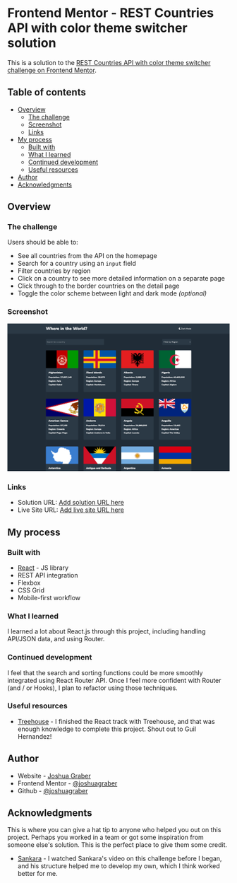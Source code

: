 # Frontend Mentor - REST Countries API with color theme switcher solution

This is a solution to the [REST Countries API with color theme switcher challenge on Frontend Mentor](https://www.frontendmentor.io/challenges/rest-countries-api-with-color-theme-switcher-5cacc469fec04111f7b848ca).

## Table of contents

- [Overview](#overview)
  - [The challenge](#the-challenge)
  - [Screenshot](#screenshot)
  - [Links](#links)
- [My process](#my-process)
  - [Built with](#built-with)
  - [What I learned](#what-i-learned)
  - [Continued development](#continued-development)
  - [Useful resources](#useful-resources)
- [Author](#author)
- [Acknowledgments](#acknowledgments)

## Overview

### The challenge

Users should be able to:

- See all countries from the API on the homepage
- Search for a country using an `input` field
- Filter countries by region
- Click on a country to see more detailed information on a separate page
- Click through to the border countries on the detail page
- Toggle the color scheme between light and dark mode *(optional)*

### Screenshot

![](./screenshot.png)

### Links

- Solution URL: [Add solution URL here](https://github.com/joshuagraber/rest-countries-api)
- Live Site URL: [Add live site URL here](TK)

## My process

### Built with

- [React](https://reactjs.org/) - JS library
- REST API integration
- Flexbox
- CSS Grid
- Mobile-first workflow



### What I learned

I learned a lot about React.js through this project, including handling API/JSON data, and using Router.


### Continued development

I feel that the search and sorting functions could be more smoothly integrated using React Router API. Once I feel more confident with Router (and / or Hooks), I plan to refactor using those techniques.


### Useful resources

- [Treehouse](https://www.teamtreehouse.com) - I finished the React track with Treehouse, and that was enough knowledge to complete this project. Shout out to Guil Hernandez!


## Author

- Website - [Joshua Graber](https://www.joshuagraber.com)
- Frontend Mentor - [@joshuagraber](https://www.frontendmentor.io/profile/joshuagraber)
- Github - [@joshuagraber](https://www.twitter.com/yourusername)

## Acknowledgments

This is where you can give a hat tip to anyone who helped you out on this project. Perhaps you worked in a team or got some inspiration from someone else's solution. This is the perfect place to give them some credit.

- [Sankara](https://www.youtube.com/channel/UCeDWS6WbftXe9-6QQFMrKAQ) - I watched Sankara's video on this challenge before I began, and his structure helped me to develop my own, which I think worked better for me.